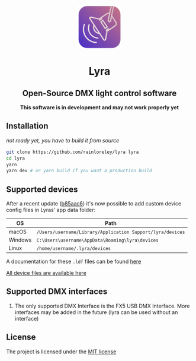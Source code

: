 <p align="center"><img  width="120px" src="/build/icon.png"></p>
<div>
<h1 align="center">Lyra</h1>
<h2 align="center">Open-Source DMX light control software</h2>
</div>

<p align="center"><b>This software is in development and may not work properly yet</b></p>

## Installation

_not ready yet, you have to build it from source_

```bash
git clone https://github.com/rainloreley/lyra lyra
cd lyra
yarn
yarn dev # or yarn build if you want a production build
```

## Supported devices

After a recent update ([b85aac6](https://github.com/rainloreley/lyra/commit/b85aac6f1bc037f4d964e6d7c4c92d7e702905b3)) it's now possible to add custom device config files in Lyras' app data folder:

|  OS     | Path                                                       |
| ------- | ---------------------------------------------------------- |
| macOS   | `/Users/username/Library/Application Support/lyra/devices` |
| Windows | `C:\Users\username\AppData\Roaming\lyra\devices`           |
| Linux   | `/home/username/.lyra/devices`                             |

A documentation for these `.ldf` files can be found [here](https://wiki.lory.dev/en/lyra/ldf-files)

[All device files are available here](https://github.com/rainloreley/lyra-ldf-server/tree/main/devices)

## Supported DMX interfaces

1. The only supported DMX Interface is the FX5 USB DMX Interface. More interfaces may be added in the future (lyra can be used without an interface)

## License

The project is licensed under the [MIT license](LICENSE)
